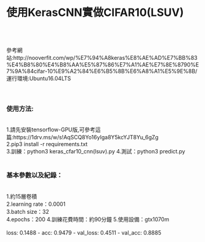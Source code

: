 <h1>使用KerasCNN實做CIFAR10(LSUV)</h1><br>
<br>
<br>參考網站:http://nooverfit.com/wp/%E7%94%A8keras%E8%AE%AD%E7%BB%83%E4%B8%80%E4%B8%AA%E5%87%86%E7%A1%AE%E7%8E%8790%E7%9A%84cifar-10%E9%A2%84%E6%B5%8B%E6%A8%A1%E5%9E%8B/
<br>
運行環境:Ubuntu16.04LTS<br>
<br>
<br>
<h3>使用方法:</h3><br>
1.請先安裝tensorflow-GPU版,可參考這篇:https://1drv.ms/w/s!AqSCQ8Yo16yIga8Y5kcYJT8Yu_6gZg<br>
2.pip3 install -r requirements.txt<br>
3.訓練：python3 keras_cfar10_cnn(lsuv).py
4.測試：python3 predict.py
<br>
<br>
<h3>基本參數以及紀錄：</h3><br>
1.約15層卷積<br>
2.learning rate：0.0001<br>
3.batch size：32<br>
4.epochs：200
4.訓練花費時間：約90分鐘
5.使用設備：gtx1070m
<br>
<br>
loss: 0.1488 - acc: 0.9479 - val_loss: 0.4511 - val_acc: 0.8885<br>
